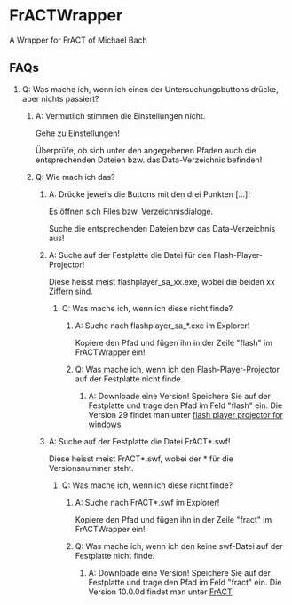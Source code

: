 # FrACTWrapper
A Wrapper for FrACT of Michael Bach

## FAQs
1. Q: Was mache ich, wenn ich einen der Untersuchungsbuttons drücke, aber nichts passiert?

   1. A: Vermutlich stimmen die Einstellungen nicht.

         Gehe zu Einstellungen!

         Überprüfe, ob sich unter den angegebenen Pfaden auch die entsprechenden Dateien bzw. das Data-Verzeichnis befinden!

   2. Q: Wie mach ich das?

      1. A: Drücke jeweils die Buttons mit den drei Punkten [...]!

            Es öffnen sich Files bzw. Verzeichnisdialoge.

            Suche die entsprechenden Dateien bzw das Data-Verzeichnis aus!

      2. A: Suche auf der Festplatte die Datei für den Flash-Player-Projector!

            Diese heisst meist flashplayer_sa_xx.exe, wobei die beiden xx Ziffern sind.

         1. Q: Was mache ich, wenn ich diese nicht finde?

            1. A: Suche nach flashplayer_sa_*.exe im Explorer!

                  Kopiere den Pfad und fügen ihn in der Zeile "flash" im FrACTWrapper ein!

            2. Q: Was mache ich, wenn ich den Flash-Player-Projector auf der Festplatte nicht finde.

               1. A: Downloade eine Version! Speichere Sie auf der Festplatte und trage den Pfad im Feld "flash" ein. Die Version 29 findet man unter [flash player projector for windows](https://fpdownload.macromedia.com/pub/flashplayer/updaters/29/flashplayer_29_sa.exe)

      3. A: Suche auf der Festplatte die Datei FrACT*.swf!

            Diese heisst meist FrACT*.swf, wobei der * für die Versionsnummer steht.

         1. Q: Was mache ich, wenn ich diese nicht finde?

            1. A: Suche nach FrACT*.swf im Explorer!

                  Kopiere den Pfad und fügen ihn in der Zeile "fract" im FrACTWrapper ein!

            1. Q: Was mache ich, wenn ich den keine swf-Datei auf der Festplatte nicht finde.

               1. A: Downloade eine Version! Speichere Sie auf der Festplatte und trage den Pfad im Feld "fract" ein. Die Version 10.0.0d findet man unter [FrACT](http://www.michaelbach.de/fract/versions/FrACT3.10.0d.swf)
